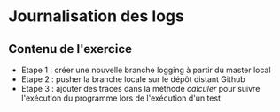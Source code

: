 # Journalisation des logs

## Contenu de l'exercice

- Etape 1 : créer une nouvelle branche logging à partir du master local
- Etape 2 : pusher la branche locale sur le dépôt distant Github
- Etape 3 : ajouter des traces dans la méthode *calculer* pour suivre l'exécution du programme lors de l'exécution d'un test
